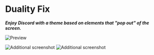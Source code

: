 [preview]: https://i.imgur.com/yx8u4yR.png
[addA]: https://i.imgur.com/fPznUAo.png
[addB]: https://i.imgur.com/lXBaeQd.png

# Duality Fix

***Enjoy Discord with a theme based on elements that "pop out" of the screen.***

![Preview][preview]

![Additional screenshot][addA]
![Additional screenshot][addB]